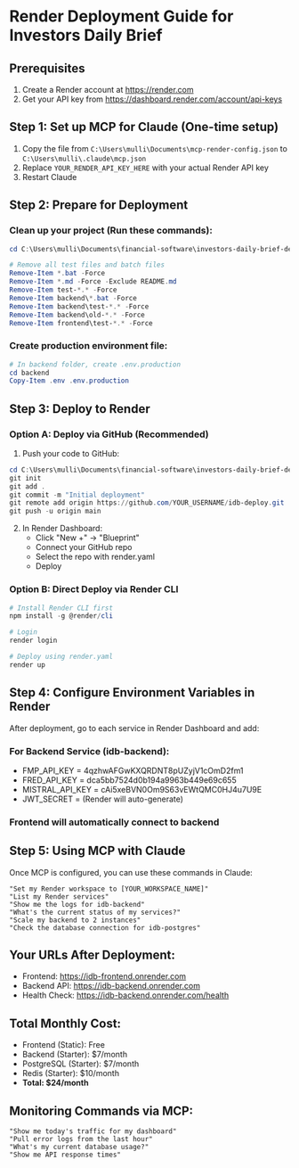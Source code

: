 # Render Deployment Guide for Investors Daily Brief

## Prerequisites
1. Create a Render account at https://render.com
2. Get your API key from https://dashboard.render.com/account/api-keys

## Step 1: Set up MCP for Claude (One-time setup)
1. Copy the file from `C:\Users\mulli\Documents\mcp-render-config.json` to `C:\Users\mulli\.claude\mcp.json`
2. Replace `YOUR_RENDER_API_KEY_HERE` with your actual Render API key
3. Restart Claude

## Step 2: Prepare for Deployment

### Clean up your project (Run these commands):
```powershell
cd C:\Users\mulli\Documents\financial-software\investors-daily-brief-deploy

# Remove all test files and batch files
Remove-Item *.bat -Force
Remove-Item *.md -Force -Exclude README.md
Remove-Item test-*.* -Force
Remove-Item backend\*.bat -Force
Remove-Item backend\test-*.* -Force
Remove-Item backend\old-*.* -Force
Remove-Item frontend\test-*.* -Force
```

### Create production environment file:
```powershell
# In backend folder, create .env.production
cd backend
Copy-Item .env .env.production
```

## Step 3: Deploy to Render

### Option A: Deploy via GitHub (Recommended)
1. Push your code to GitHub:
```powershell
cd C:\Users\mulli\Documents\financial-software\investors-daily-brief-deploy
git init
git add .
git commit -m "Initial deployment"
git remote add origin https://github.com/YOUR_USERNAME/idb-deploy.git
git push -u origin main
```

2. In Render Dashboard:
   - Click "New +" → "Blueprint"
   - Connect your GitHub repo
   - Select the repo with render.yaml
   - Deploy

### Option B: Direct Deploy via Render CLI
```powershell
# Install Render CLI first
npm install -g @render/cli

# Login
render login

# Deploy using render.yaml
render up
```

## Step 4: Configure Environment Variables in Render

After deployment, go to each service in Render Dashboard and add:

### For Backend Service (idb-backend):
- FMP_API_KEY = 4qzhwAFGwKXQRDNT8pUZyjV1cOmD2fm1
- FRED_API_KEY = dca5bb7524d0b194a9963b449e69c655
- MISTRAL_API_KEY = cAi5xeBVN0Om9S63vEWtQMC0HJ4u7U9E
- JWT_SECRET = (Render will auto-generate)

### Frontend will automatically connect to backend

## Step 5: Using MCP with Claude

Once MCP is configured, you can use these commands in Claude:

```
"Set my Render workspace to [YOUR_WORKSPACE_NAME]"
"List my Render services"
"Show me the logs for idb-backend"
"What's the current status of my services?"
"Scale my backend to 2 instances"
"Check the database connection for idb-postgres"
```

## Your URLs After Deployment:
- Frontend: https://idb-frontend.onrender.com
- Backend API: https://idb-backend.onrender.com
- Health Check: https://idb-backend.onrender.com/health

## Total Monthly Cost:
- Frontend (Static): Free
- Backend (Starter): $7/month
- PostgreSQL (Starter): $7/month  
- Redis (Starter): $10/month
- **Total: $24/month**

## Monitoring Commands via MCP:
```
"Show me today's traffic for my dashboard"
"Pull error logs from the last hour"
"What's my current database usage?"
"Show me API response times"
```
